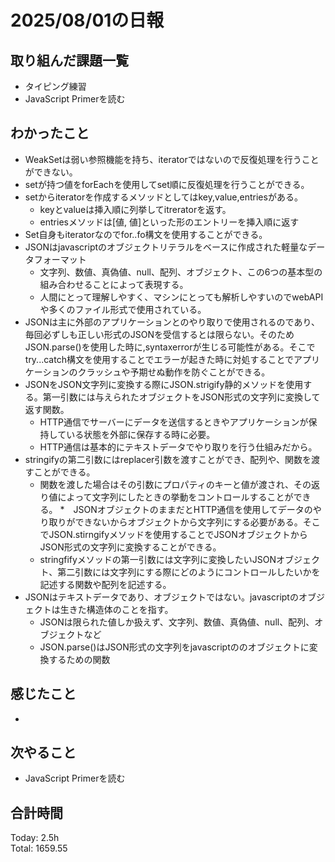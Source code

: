 # 2025/08/01の日報
## 取り組んだ課題一覧
* タイピング練習
* JavaScript Primerを読む
## わかったこと 
* WeakSetは弱い参照機能を持ち、iteratorではないので反復処理を行うことができない。
* setが持つ値をforEachを使用してset順に反復処理を行うことができる。
* setからiteratorを作成するメソッドとしてはkey,value,entriesがある。
  * keyとvalueは挿入順に列挙してitreratorを返す。
  * entriesメソッドは[値, 値]といった形のエントリーを挿入順に返す
* Set自身もiteratorなのでfor..fo構文を使用することができる。
* JSONはjavascriptのオブジェクトリテラルをベースに作成された軽量なデータフォーマット
  * 文字列、数値、真偽値、null、配列、オブジェクト、この6つの基本型の組み合わせることによって表現する。
  * 人間にとって理解しやすく、マシンにとっても解析しやすいのでwebAPIや多くのファイル形式で使用されている。
* JSONは主に外部のアプリケーションとのやり取りで使用されるのであり、毎回必ずしも正しい形式のJSONを受信するとは限らない。そのためJSON.parse()を使用した時に,syntaxerrorが生じる可能性がある。そこでtry...catch構文を使用することでエラーが起きた時に対処することでアプリケーションのクラッシュや予期せぬ動作を防ぐことができる。 
* JSONをJSON文字列に変換する際にJSON.strigify静的メソッドを使用する。第一引数には与えられたオブジェクトをJSON形式の文字列に変換して返す関数。
  * HTTP通信でサーバーにデータを送信するときやアプリケーションが保持している状態を外部に保存する時に必要。
  * HTTP通信は基本的にテキストデータでやり取りを行う仕組みだから。
* stringifyの第二引数にはreplacer引数を渡すことができ、配列や、関数を渡すことができる。
  * 関数を渡した場合はその引数にプロパティのキーと値が渡され、その返り値によって文字列にしたときの挙動をコントロールすることができる。
*　JSONオブジェクトのままだとHTTP通信を使用してデータのやり取りができないからオブジェクトから文字列にする必要がある。そこでJSON.stirngifyメソッドを使用することでJSONオブジェクトからJSON形式の文字列に変換することができる。
  * stringfifyメソッドの第一引数には文字列に変換したいJSONオブジェクト、第二引数には文字列にする際にどのようにコントロールしたいかを記述する関数や配列を記述する。
* JSONはテキストデータであり、オブジェクトではない。javascriptのオブジェクトは生きた構造体のことを指す。
  * JSONは限られた値しか扱えず、文字列、数値、真偽値、null、配列、オブジェクトなど
  * JSON.parse()はJSON形式の文字列をjavascriptののオブジェクトに変換するための関数  
## 感じたこと
* 
## 次やること
* JavaScript Primerを読む
##  合計時間 
Today: 2.5h<br>
Total: 1659.55
